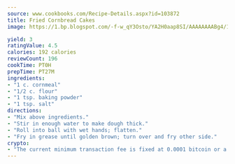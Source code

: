 ```yaml
---
source: www.cookbooks.com/Recipe-Details.aspx?id=103872
title: Fried Cornbread Cakes
image: https://1.bp.blogspot.com/-f-w_qY3Osto/YA2H0aap8SI/AAAAAAAABg4/17myAO5s9b8JksYvWDXpYkaDlcY0g6k_gCLcBGAsYHQ/s296/3.png

yield: 3
ratingValue: 4.5
calories: 192 calories
reviewCount: 196
cookTime: PT0H
prepTime: PT27M
ingredients:
- "1 c. cornmeal"
- "1/2 c. flour"
- "1 tsp. baking powder"
- "1 tsp. salt"
directions:
- "Mix above ingredients."
- "Stir in enough water to make dough thick."
- "Roll into ball with wet hands; flatten."
- "Fry in grease until golden brown; turn over and fry other side."
crypto:
- "The current minimum transaction fee is fixed at 0.0001 bitcoin or a tenth of a millibitcoin per kilobyte, recently decreased from one millibitcoin."
---
```

